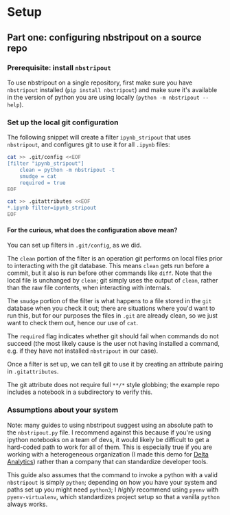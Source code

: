 # Setup

## Part one: configuring nbstripout on a source repo

### Prerequisite: install `nbstripout`

To use nbstripout on a single repository, first make sure you have `nbstripout`
installed (`pip install nbstripout`) and make sure it's available in the
version of python you are using locally (`python -m nbstripout --help`).

### Set up the local git configuration

The following snippet will create a filter `ipynb_stripout` that uses
`nbstripout`, and configures git to use it for all `.ipynb` files:

```bash
cat >> .git/config <<EOF
[filter "ipynb_stripout"]
	clean = python -m nbstripout -t
	smudge = cat
	required = true
EOF

cat >> .gitattributes <<EOF
*.ipynb filter=ipynb_stripout
EOF
```

#### For the curious, what does the configuration above mean?

You can set up filters in `.git/config`, as we did.

The `clean` portion of the filter is an operation git performs on local
files prior to interacting with the git database. This means `clean` gets
run before a commit, but it also is run before other commands like `diff`.
Note that the local file is unchanged by `clean`; git simply uses the
output of `clean`, rather than the raw file contents, when interacting with
internals.

The `smudge` portion of the filter is what happens to a file stored in the
`git` database when you check it out; there are situations where you'd want to
run this, but for our purposes the files in `.git` are already clean, so we
just want to check them out, hence our use of `cat`.

The `required` flag indicates whether git should fail when commands do
not succeed (the most likely cause is the user not having installed a command,
e.g. if they have not installed `nbstripout` in our case).

Once a filter is set up, we can tell git to use it by creating an attribute
pairing in `.gitattributes`.

The git attribute does not require full `**/*` style globbing; the example
repo includes a notebook in a subdirectory to verify this.

### Assumptions about your system

Note: many guides to using nbstripout suggest using an absolute path to
the `nbstripout.py` file. I recommend against this because if you're using
ipython notebooks on a team of devs, it would likely be difficult to get
a hard-coded path to work for all of them. This is especially true if you
are working with a heterogeneous organization (I made this demo for
[Delta Analytics](deltanalytics.org)) rather than a company that can
standardize developer tools.

This guide also assumes that the command to invoke a python with a valid
`nbstripout` is simply `python`; depending on how you have your system and
paths set up you might need `python3`; I *highly* recommend using `pyenv` with
`pyenv-virtualenv`, which standardizes project setup so that a vanilla
`python` always works.
